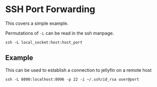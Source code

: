 # SSH Port Forwarding

This covers a simple example.

Permutations of `-L` can be read in the ssh manpage.

`ssh -L local_socket:host:host_port`


## Example

This can be used to establish a connection to jellyfin on a remote host

`ssh -L 8000:localhost:8096 -p 22 -i ~/.ssh/id_rsa user@port`
